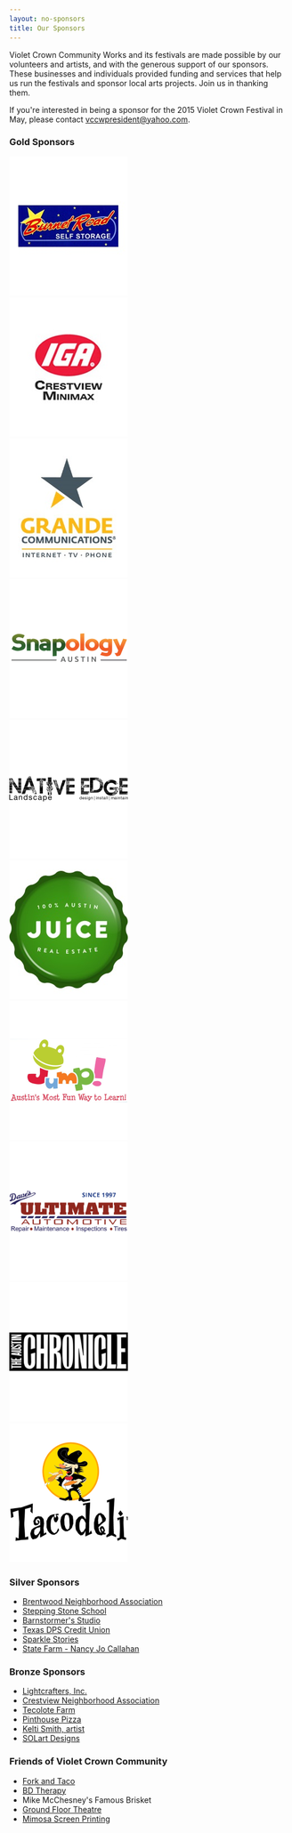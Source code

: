 ```yaml
---
layout: no-sponsors
title: Our Sponsors
---
```


Violet Crown Community Works and its festivals are made possible by our
volunteers and artists, and with the generous support of our sponsors. These
businesses and individuals provided funding and services that help us run the
festivals and sponsor local arts projects.  Join us in thanking them.

If you're interested in being a sponsor for the 2015 Violet Crown Festival
in May, please contact <vccwpresident@yahoo.com>.

### Gold Sponsors

<div class="container">
<div class="row">
<div class="col-md-3">
    <a href="http://www.burnetroadstorage.com/" target="_blank"><img class="img-rounded" src="sponsors/carousel-BRStorage-bg.jpg" alt="Burnet Road Storage" title=""></a>
</div>
<div class="col-md-3">
    <a href="https://www.facebook.com/pages/Crestview-Minimax-IGA/102220176512681" target="_blank"><img class="img-rounded" src="sponsors/carousel-CrestviewIGA.jpg" alt="Crestview IGA" title=""></a>
</div>
<div class="col-md-3">
    <a href="http://www.grandecom.com/" target="_blank"><img class="img-rounded" src="sponsors/carousel-GrandeServices_ColorPMS_Vertical.jpg" alt="Grande Communications" title=""></a>
</div>
<div class="col-md-3">
    <a href="http://austin.snapology.com/" target="_blank"><img class="img-rounded" src="sponsors/carousel-snapology.png" alt="Snapology Austin" title=""></a>
</div>
</div>
<div class="row">
<div class="col-md-3">
    <a href="http://nativeedgelandscape.com/" target="_blank"><img class="img-rounded" src="sponsors/carousel-nativeedge.png" alt="Native Edge Landscape" title=""></a>
</div>
<div class="col-md-3">
    <a href="http://juicehomes.com/idx/?idx-q-ListingAgentID%3C0%3E=491811" target="_blank"><img class="img-rounded" src="sponsors/carousel-vccw-gold-juice.jpg" alt="Juice Homes - John Dunham" title=""></a>
</div>
<div class="col-md-3">
    <a href="http://www.jump-austin.com/" target="_blank"><img class="img-rounded" src="sponsors/carousel-jump.png" alt="Jump! Gymnastics" title=""></a>
</div>
<div class="col-md-3">
    <a href="http://www.davesultimateautomotive.com/" target="_blank"><img class="img-rounded" src="sponsors/carousel-daves.png" alt="Dave's Ultimate Automotive" title=""></a>
</div>
</div>
<div class="row">
<div class="col-md-3">
    <a href="http://www.austinchronicle.com/" target="_blank"><img class="img-rounded" src="sponsors/carousel-chronicle.png" alt="Austin Chronicle" title=""></a>
</div>
<div class="col-md-3">
    <a href="http://www.tacodeli.com/" target="_blank"><img class="img-rounded" src="sponsors/carousel-tacodeli.png" alt="Tacodeli" title=""></a>
</div>
</div>
</div><!-- container -->

### Silver Sponsors

* [Brentwood Neighborhood Association](http://brentwoodaustin.blogspot.com/)
* [Stepping Stone School](http://www.steppingstoneschool.com/)
* [Barnstormer's Studio](http://www.barnstormersmusic.com/)
* [Texas DPS Credit Union](http://www.txdpscu.org/)
* [Sparkle Stories](http://www.sparklestories.com/)
* [State Farm - Nancy Jo Callahan](http://nancyjocallahan.com/)

### Bronze Sponsors

* [Lightcrafters, Inc.](https://www.lightcrafters.com)
* [Crestview Neighborhood Association](http://www.crestviewna.org/)
* [Tecolote Farm](http://tecolotefarm.net/)
* [Pinthouse Pizza](http://pinthousepizza.com/)
* [Kelti Smith, artist](http://www.keltismith.com/)
* [SOLart Designs](http://www.solartdesigns.com/)

### Friends of Violet Crown Community

* [Fork and Taco](http://forkandtaco.com/)
* [BD Therapy](http://www.bdtherapy.com/)
* Mike McChesney's Famous Brisket
* [Ground Floor Theatre](http://www.groundfloortheatre.org)
* [Mimosa Screen Printing](http://www.mimosascreenprinting.com/)
